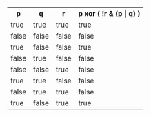 <table class="tg">
  <tr>
    <th class="tg-031e">p</th>
    <th class="tg-031e">q</th>
    <th class="tg-031e">r<br></th>
    <th class="tg-yw4l">p xor ( !r &amp; (p | q) )<br></th>
  </tr>
  <tr>
    <td class="tg-031e">true</td>
    <td class="tg-031e">true</td>
    <td class="tg-031e">true</td>
    <td class="tg-yw4l">true<br></td>
  </tr>
  <tr>
    <td class="tg-031e">false<br></td>
    <td class="tg-031e">false</td>
    <td class="tg-031e">false</td>
    <td class="tg-yw4l">false<br></td>
  </tr>
  <tr>
    <td class="tg-031e">true</td>
    <td class="tg-031e">false<br></td>
    <td class="tg-031e">false</td>
    <td class="tg-yw4l">true <br></td>
  </tr>
  <tr>
    <td class="tg-031e">false<br></td>
    <td class="tg-031e">true</td>
    <td class="tg-031e">false<br></td>
    <td class="tg-yw4l">false<br></td>
  </tr>
  <tr>
    <td class="tg-yw4l">false</td>
    <td class="tg-yw4l">false</td>
    <td class="tg-yw4l">true</td>
    <td class="tg-yw4l">false<br></td>
  </tr>
  <tr>
    <td class="tg-yw4l">true<br></td>
    <td class="tg-yw4l">true</td>
    <td class="tg-yw4l">false</td>
    <td class="tg-yw4l">false<br></td>
  </tr>
  <tr>
    <td class="tg-yw4l">false<br></td>
    <td class="tg-yw4l">true</td>
    <td class="tg-yw4l">true</td>
    <td class="tg-yw4l">false<br></td>
  </tr>
  <tr>
    <td class="tg-yw4l">true</td>
    <td class="tg-yw4l">false</td>
    <td class="tg-yw4l">true</td>
    <td class="tg-yw4l">true <br></td>
  </tr>
</table>
